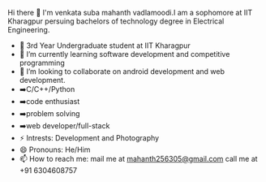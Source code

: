 Hi there 👋
I'm venkata suba mahanth vadlamoodi.I am a sophomore at IIT Kharagpur persuing bachelors of technology degree in Electrical Engineering.


- 🏫 3rd Year Undergraduate student at IIT Kharagpur
- 🌱 I’m currently learning software development and competitive programming
- 👯 I’m looking to collaborate on android development and web development.
- ➡️C/C++/Python 
- ➡️code enthusiast 
- ➡️problem solving 
- ➡️web developer/full-stack
- ⚡ Intrests: Development and Photography
- 😄 Pronouns: He/Him
- 📫 How to reach me: mail me at mahanth256305@gmail.com call me at +91 6304608757 
